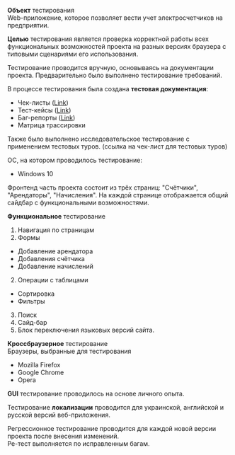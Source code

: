 <b>Объект</b> тестирования<br>
Web-приложение, которое позволяет вести учет электросчетчиков на предприятии.

<b>Целью</b> тестирования является проверка корректной работы всех функциональных возможностей проекта на разных версиях браузера с типовыми сценариями его использования.

Тестирование проводится вручную, основываясь на документации проекта. 
Предварительно было выполнено тестирование требований.

В процессе тестирования была создана <b>тестовая документация</b>:
- Чек-листы (<a href="https://github.com/NikUrs/Mykola_Ursalov/tree/main/Diploma%20project%20_Counters_/%D0%A7%D0%B5%D0%BA-%D0%BB%D0%B8%D1%81%D1%82%D1%8B">Link</a>)<br>
- Тест-кейсы (<a href="https://github.com/NikUrs/Mykola_Ursalov/tree/main/Diploma%20project%20_Counters_/%D0%A2%D0%B5%D1%81%D1%82-%D0%BA%D0%B5%D0%B9%D1%81%D1%8B">Link</a>)<br>
- Баг-репорты (<a href="https://github.com/NikUrs/Mykola_Ursalov/tree/main/Diploma%20project%20_Counters_/%D0%91%D0%B0%D0%B3-%D1%80%D0%B5%D0%BF%D0%BE%D1%80%D1%82%D1%8B%20%2B%20%D0%B8%D0%BC%D0%BF%D1%80%D1%83%D0%B2%D0%BC%D0%B5%D0%BD%D1%82%D1%8B">Link</a>)<br>
- Матрица трассировки 

Также было выполнено исследовательское тестирование с применением тестовых туров.
(ссылка на чек-лист для тестовых туров)

ОС, на котором проводилось тестирование:
- Windows 10

Фронтенд часть проекта состоит из трёх страниц: "Счётчики", "Арендаторы", "Начисления". На каждой странице отображается общий сайдбар с функциональными возможностями. 	

<b>Функциональное</b> тестирование
1. Навигация по страницам
1. Формы
- Добавление арендатора
- Добавления счётчика
- Добавление начислений
2. Операции с таблицами
- Сортировка
- Фильтры
3. Поиск
4. Сайд-бар 
5. Блок переключения языковых версий сайта. 

<b>Кроссбраузерное</b> тестирование<br>
Браузеры, выбранные для тестирования
- Mozilla Firefox
- Google Chrome
- Opera

<b>GUI</b> тестирование проводилось на основе личного опыта.

Тестирование <b>локализации</b> проводится для украинской, английской и русской версий веб-приложения. 




Регрессионное тестирование проводится для каждой новой версии проекта после внесения изменений. <br>
Ре-тест выполняется по исправленным багам. 




